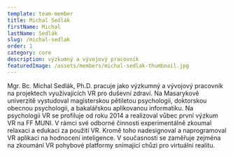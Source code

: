 ```yaml
---
template: team-member
title: Michal Sedlák
firstName: Michal
lastName: Sedlák
slug: /michal-sedlak
order: 1
category: core
description: výzkumný a vývojový pracovník
featuredImage: /assets/members/michal-sedlak-thumbnail.jpg
---
```


Mgr. Bc. Michal Sedlák, Ph.D. pracuje jako výzkumný a vývojový pracovník na projektech využívajících VR pro duševní zdraví. Na Masarykově univerzitě vystudoval magisterskou pětiletou psychologii, doktorskou obecnou psychologii, a bakalářskou aplikovanou informatiku. Na psychologii VR se profiluje od roku 2014 a realizoval vůbec první výzkum VR na FF MUNI. V rámci své odborné činnosti experimentálně zkoumal relaxaci a edukaci za použití VR. Kromě toho nadesignoval a naprogramoval VR aplikaci na hodnocení inteligence. V současnosti se zaměřuje zejména na zkoumání VR pohybové platformy snímající chůzi pro virtuální realitu.

